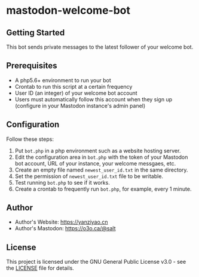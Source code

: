 # mastodon-welcome-bot

## Getting Started

This bot sends private messages to the latest follower of your welcome bot.

## Prerequisites

- A php5.6+ environment to run your bot
- Crontab to run this script at a certain frequency
- User ID (an integer) of your welcome bot account
- Users must automatically follow this account when they sign up (configure in your Mastodon instance's admin panel)

## Configuration

Follow these steps:

1. Put `bot.php` in a php environment such as a website hosting server.
2. Edit the configuration area in `bot.php` with the token of your Mastodon bot account, URL of your instance, your welcome messgaes, etc.
3. Create an empty file named `newest_user_id.txt` in the same directory.
4. Set the permission of `newest_user_id.txt` file to be writable.
5. Test running `bot.php` to see if it works.
6. Create a crontab to frequently run `bot.php`, for example, every 1 minute.

## Author

- Author's Website: https://yanziyao.cn
- Author's Mastodon: https://o3o.ca/@salt

## License

This project is licensed under the GNU General Public License v3.0 - see the [LICENSE](LICENSE) file for details.